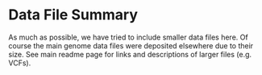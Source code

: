 # Data File Summary

As much as possible, we have tried to include smaller data files here. Of course the main genome data files were deposited elsewhere due to their size. See main readme page for links and descriptions of larger files (e.g. VCFs).
